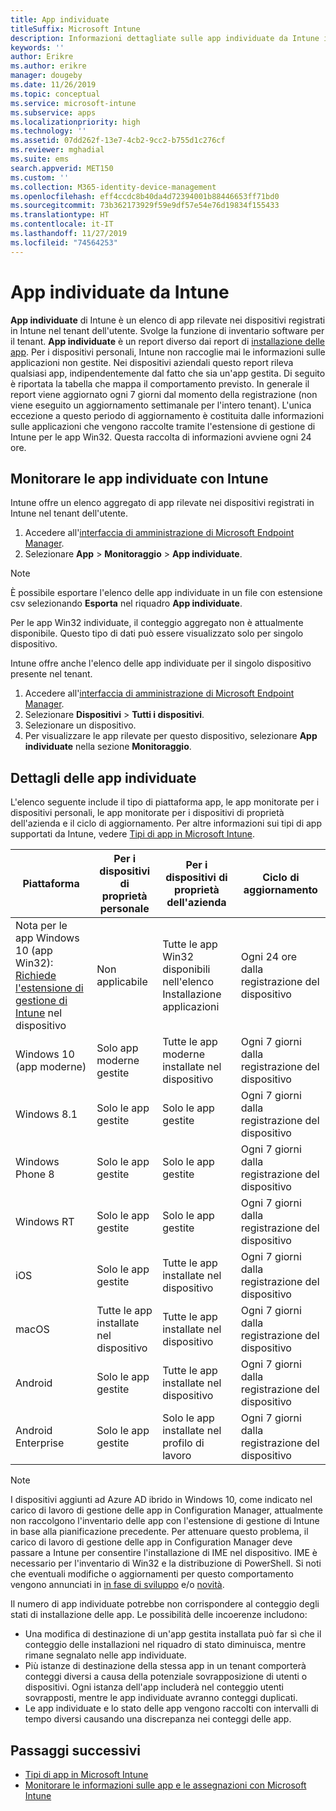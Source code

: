 ```yaml
---
title: App individuate
titleSuffix: Microsoft Intune
description: Informazioni dettagliate sulle app individuate da Intune in un dispositivo.
keywords: ''
author: Erikre
ms.author: erikre
manager: dougeby
ms.date: 11/26/2019
ms.topic: conceptual
ms.service: microsoft-intune
ms.subservice: apps
ms.localizationpriority: high
ms.technology: ''
ms.assetid: 07dd262f-13e7-4cb2-9cc2-b755d1c276cf
ms.reviewer: mghadial
ms.suite: ems
search.appverid: MET150
ms.custom: ''
ms.collection: M365-identity-device-management
ms.openlocfilehash: eff4ccdc8b40da4d72394001b88446653ff71bd0
ms.sourcegitcommit: 73b362173929f59e9df57e54e76d19834f155433
ms.translationtype: HT
ms.contentlocale: it-IT
ms.lasthandoff: 11/27/2019
ms.locfileid: "74564253"
---
```

# <a name="intune-discovered-apps"></a>App individuate da Intune

**App individuate** di Intune è un elenco di app rilevate nei dispositivi registrati in Intune nel tenant dell'utente. Svolge la funzione di inventario software per il tenant. **App individuate** è un report diverso dai report di [installazione delle app](apps-monitor.md). Per i dispositivi personali, Intune non raccoglie mai le informazioni sulle applicazioni non gestite. Nei dispositivi aziendali questo report rileva qualsiasi app, indipendentemente dal fatto che sia un'app gestita. Di seguito è riportata la tabella che mappa il comportamento previsto. In generale il report viene aggiornato ogni 7 giorni dal momento della registrazione (non viene eseguito un aggiornamento settimanale per l'intero tenant). L'unica eccezione a questo periodo di aggiornamento è costituita dalle informazioni sulle applicazioni che vengono raccolte tramite l'estensione di gestione di Intune per le app Win32. Questa raccolta di informazioni avviene ogni 24 ore.

## <a name="monitor-discovered-apps-with-intune"></a>Monitorare le app individuate con Intune

Intune offre un elenco aggregato di app rilevate nei dispositivi registrati in Intune nel tenant dell'utente.

1. Accedere all'[interfaccia di amministrazione di Microsoft Endpoint Manager](https://go.microsoft.com/fwlink/?linkid=2109431).
2. Selezionare **App** > **Monitoraggio** > **App individuate**.

>[!NOTE]
>È possibile esportare l'elenco delle app individuate in un file con estensione csv selezionando **Esporta** nel riquadro **App individuate**.
>
>Per le app Win32 individuate, il conteggio aggregato non è attualmente disponibile. Questo tipo di dati può essere visualizzato solo per singolo dispositivo.

Intune offre anche l'elenco delle app individuate per il singolo dispositivo presente nel tenant.

1. Accedere all'[interfaccia di amministrazione di Microsoft Endpoint Manager](https://go.microsoft.com/fwlink/?linkid=2109431).
2. Selezionare **Dispositivi** > **Tutti i dispositivi**.
3. Selezionare un dispositivo.
4. Per visualizzare le app rilevate per questo dispositivo, selezionare **App individuate** nella sezione **Monitoraggio**.

## <a name="details-of-discovered-apps"></a>Dettagli delle app individuate

L'elenco seguente include il tipo di piattaforma app, le app monitorate per i dispositivi personali, le app monitorate per i dispositivi di proprietà dell'azienda e il ciclo di aggiornamento. Per altre informazioni sui tipi di app supportati da Intune, vedere [Tipi di app in Microsoft Intune](apps-add.md#app-types-in-microsoft-intune).

| Piattaforma | Per i dispositivi di proprietà personale | Per i dispositivi di proprietà dell'azienda | Ciclo di aggiornamento |
|------------------------------------------------------------------------|----------------------------------|--------------------------------------------------|---------------------------------------|
| Nota per le app Windows 10 (app Win32): [Richiede l'estensione di gestione di Intune](intune-management-extension.md) nel dispositivo | Non applicabile | Tutte le app Win32 disponibili nell'elenco Installazione applicazioni | Ogni 24 ore dalla registrazione del dispositivo |
| Windows 10 (app moderne) | Solo app moderne gestite | Tutte le app moderne installate nel dispositivo | Ogni 7 giorni dalla registrazione del dispositivo |
| Windows 8.1 | Solo le app gestite | Solo le app gestite | Ogni 7 giorni dalla registrazione del dispositivo |
| Windows Phone 8 | Solo le app gestite | Solo le app gestite | Ogni 7 giorni dalla registrazione del dispositivo |
| Windows RT | Solo le app gestite | Solo le app gestite | Ogni 7 giorni dalla registrazione del dispositivo |
| iOS | Solo le app gestite | Tutte le app installate nel dispositivo | Ogni 7 giorni dalla registrazione del dispositivo |
| macOS | Tutte le app installate nel dispositivo | Tutte le app installate nel dispositivo | Ogni 7 giorni dalla registrazione del dispositivo |
| Android | Solo le app gestite | Tutte le app installate nel dispositivo | Ogni 7 giorni dalla registrazione del dispositivo |
| Android Enterprise | Solo le app gestite | Solo le app installate nel profilo di lavoro | Ogni 7 giorni dalla registrazione del dispositivo |

> [!NOTE]
> I dispositivi aggiunti ad Azure AD ibrido in Windows 10, come indicato nel carico di lavoro di gestione delle app in Configuration Manager, attualmente non raccolgono l'inventario delle app con l'estensione di gestione di Intune in base alla pianificazione precedente. Per attenuare questo problema, il carico di lavoro di gestione delle app in Configuration Manager deve passare a Intune per consentire l'installazione di IME nel dispositivo. IME è necessario per l'inventario di Win32 e la distribuzione di PowerShell. Si noti che eventuali modifiche o aggiornamenti per questo comportamento vengono annunciati in [in fase di sviluppo](../fundamentals/in-development.md) e/o [novità](../fundamentals/whats-new.md).

Il numero di app individuate potrebbe non corrispondere al conteggio degli stati di installazione delle app. Le possibilità delle incoerenze includono:

- Una modifica di destinazione di un'app gestita installata può far sì che il conteggio delle installazioni nel riquadro di stato diminuisca, mentre rimane segnalato nelle app individuate.
- Più istanze di destinazione della stessa app in un tenant comporterà conteggi diversi a causa della potenziale sovrapposizione di utenti o dispositivi. Ogni istanza dell'app includerà nel conteggio utenti sovrapposti, mentre le app individuate avranno conteggi duplicati.
- Le app individuate e lo stato delle app vengono raccolti con intervalli di tempo diversi causando una discrepanza nei conteggi delle app.

## <a name="next-steps"></a>Passaggi successivi

- [Tipi di app in Microsoft Intune](apps-add.md#app-types-in-microsoft-intune)
- [Monitorare le informazioni sulle app e le assegnazioni con Microsoft Intune](apps-monitor.md)
